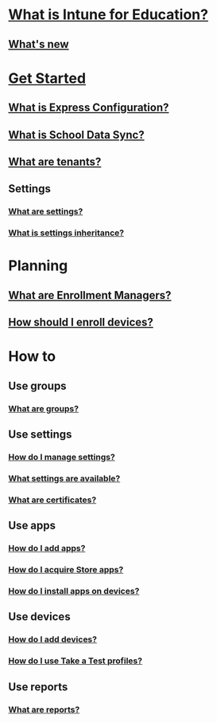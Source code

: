 # [What is Intune for Education?](what-is-intune-for-education.md)
## [What's new](whats-new-in-edu.md)

# [Get Started](get-started-with-intune-edu.md)
## [What is Express Configuration?](what-is-express-configuration.md)
## [What is School Data Sync?](what-is-school-data-sync.md)
## [What are tenants?](what-are-tenants.md)
## Settings
### [What are settings?](what-are-settings.md)
### [What is settings inheritance?](settings-inheritance.md)

# Planning
## [What are Enrollment Managers?](what-are-enrollment-managers.md)
## [How should I enroll devices?](how-should-i-enroll-devices.md)

# How to
## Use groups
### [What are groups?](what-are-groups.md)
## Use settings
### [How do I manage settings?](how-do-i-manage-settings.md)
### [What settings are available?](available-settings.md)
### [What are certificates?](what-are-certificates.md)
## Use apps
### [How do I add apps?](how-to-add-apps.md)
### [How do I acquire Store apps?](acquire-store-apps.md)
### [How do I install apps on devices?](install-apps.md)
## Use devices
### [How do I add devices?](how-do-i-add-devices.md)
### [How do I use Take a Test profiles?](take-a-test-profiles.md)
## Use reports
### [What are reports?](what-are-reports.md)
